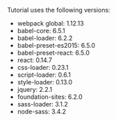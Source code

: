 Tutorial uses the following versions:

- webpack global: 1.12.13
- babel-core: 6.5.1
- babel-loader: 6.2.2
- babel-preset-es2015: 6.5.0 
- babel-preset-react: 6.5.0 
- react: 0.14.7
- css-loader: 0.23.1
- script-loader: 0.6.1
- style-loader: 0.13.0
- jquery: 2.2.1
- foundation-sites: 6.2.0
- sass-loader: 3.1.2
- node-sass: 3.4.2
